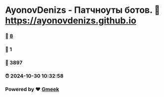 # AyonovDenizs - Патчноуты ботов. :link: https://ayonovdenizs.github.io 
### :page_facing_up: [8](https://ayonovdenizs.github.io/tag.html) 
### :speech_balloon: 1 
### :hibiscus: 3897 
### :alarm_clock: 2024-10-30 10:32:58 
### Powered by :heart: [Gmeek](https://github.com/Meekdai/Gmeek)
